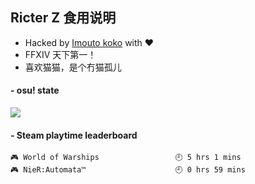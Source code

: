 ## Ricter Z 食用说明
- Hacked by [Imouto koko](https://osu.ppy.sh/users/7679162) with ❤️
- FFXIV 天下第一！
- 喜欢猫猫，是个冇猫孤儿

#### - osu! state
![](http://97.64.19.89:8080/api/v1/stat/4448675)

<!-- steam-box start -->
#### - Steam playtime leaderboard
```text
🎮 World of Warships                 🕘 5 hrs 1 mins
🎮 NieR:Automata™                    🕘 0 hrs 59 mins
```
<!-- Powered by https://github.com/YouEclipse/steam-box . -->
<!-- steam-box end -->

